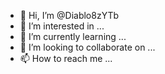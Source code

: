 - 👋 Hi, I’m @Diablo8zYTb
- 👀 I’m interested in ...
- 🌱 I’m currently learning ...
- 💞️ I’m looking to collaborate on ...
- 📫 How to reach me ...

<!---
Diablo8zYTb/Diablo8zYTb is a ✨ special ✨ repository because its `README.md` (this file) appears on your GitHub profile.
You can click the Preview link to take a look at your changes.
--->
